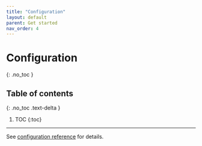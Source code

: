 ```yaml
---
title: "Configuration"
layout: default
parent: Get started
nav_order: 4
---
```


# Configuration
{: .no_toc }

## Table of contents
{: .no_toc .text-delta }

1. TOC
{:toc}

---

See [configuration reference](../advanced/configuration-reference.md) for details.
